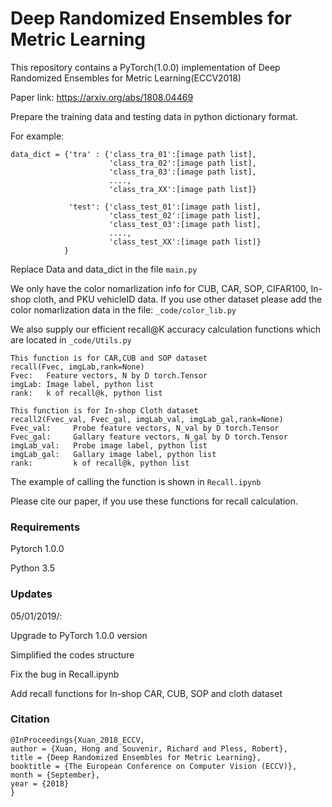 # Deep Randomized Ensembles for Metric Learning

This repository contains a PyTorch(1.0.0) implementation of Deep Randomized Ensembles for Metric Learning(ECCV2018)

Paper link: https://arxiv.org/abs/1808.04469

Prepare the training data and testing data in python dictionary format. 

For example:
```
data_dict = {'tra' : {'class_tra_01':[image path list],
                      'class_tra_02':[image path list],
                      'class_tra_03':[image path list],
                      ....,
                      'class_tra_XX':[image path list]}
                 
             'test': {'class_test_01':[image path list],
                      'class_test_02':[image path list],
                      'class_test_03':[image path list],
                      ....,
                      'class_test_XX':[image path list]}
            }
```
                 

Replace Data and data_dict in the file ```main.py```

We only have the color nomarlization info for CUB, CAR, SOP, CIFAR100, In-shop cloth, and PKU vehicleID data. If you use other dataset please add the color nomarlization data in the file: ```_code/color_lib.py```

We also supply our efficient recall@K accuracy calculation functions which are located in ```_code/Utils.py```

```
This function is for CAR,CUB and SOP dataset
recall(Fvec, imgLab,rank=None) 
Fvec:   Feature vectors, N by D torch.Tensor
imgLab: Image label, python list
rank:   k of recall@k, python list

This function is for In-shop Cloth dataset
recall2(Fvec_val, Fvec_gal, imgLab_val, imgLab_gal,rank=None) 
Fvec_val:     Probe feature vectors, N_val by D torch.Tensor
Fvec_gal:     Gallary feature vectors, N_gal by D torch.Tensor
imgLab_val:   Probe image label, python list
imgLab_gal:   Gallary image label, python list
rank:         k of recall@k, python list
```

The example of calling the function is shown in  ```Recall.ipynb```

Please cite our paper, if you use these functions for recall calculation.

### Requirements
Pytorch 1.0.0

Python 3.5

### Updates
05/01/2019/: 

Upgrade to PyTorch 1.0.0 version

Simplified the codes structure

Fix the bug in Recall.ipynb

Add recall functions for In-shop CAR, CUB, SOP and cloth dataset

### Citation
```
@InProceedings{Xuan_2018_ECCV,
author = {Xuan, Hong and Souvenir, Richard and Pless, Robert},
title = {Deep Randomized Ensembles for Metric Learning},
booktitle = {The European Conference on Computer Vision (ECCV)},
month = {September},
year = {2018}
}
```